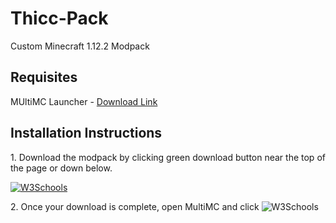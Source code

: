 # Thicc-Pack
Custom Minecraft 1.12.2 Modpack
## Requisites
MUltiMC Launcher - [Download Link](https://multimc.org/#Download)

## Installation Instructions
<p>1. Download the modpack by clicking green download button near the top of the page or down below.</p>
<p><a href="https://github.com/PsychoEliteNZ/Thicc-Pack/archive/master.zip"><img border="0" alt="W3Schools" src="https://i.imgur.com/OWChfrV.png"></a></p>
<p>2. Once your download is complete, open MultiMC and click <img border="0" alt="W3Schools" src="https://i.imgur.com/BSbmFue.png"></p>
<p></p>
<p></p>
